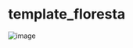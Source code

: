 # template_floresta

![image](https://user-images.githubusercontent.com/99293275/160893429-c73e14db-3f5a-4d25-852d-fc869e1478df.png)
